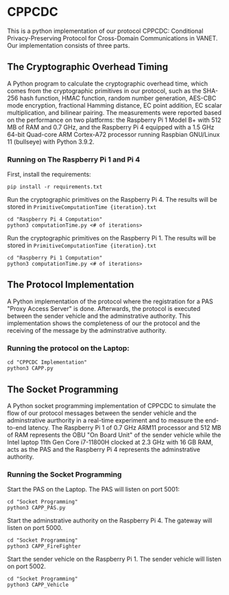 # CPPCDC
This is a python implementation of our protocol CPPCDC: Conditional Privacy-Preserving Protocol for
Cross-Domain Communications in VANET. Our implementation consists of three parts.
## The Cryptographic Overhead Timing
A Python program to calculate the cryptographic overhead time, which comes from the cryptographic primitives in our protocol, such as the SHA-256 hash function, HMAC function, random number generation, AES-CBC mode encryption, fractional Hamming distance, EC point addition, EC scalar multiplication, and bilinear pairing. The measurements were reported based on the performance on two platforms: the Raspberry Pi 1 Model B+ with 512 MB of RAM and 0.7 GHz, and the Raspberry Pi 4 equipped with a 1.5 GHz 64-bit Quad-core ARM Cortex-A72 processor running Raspbian GNU/Linux 11 (bullseye) with Python 3.9.2.

### Running on The Raspberry Pi 1 and Pi 4
First, install the requirements:
```
pip install -r requirements.txt
```

Run the cryptographic primitives on the Raspberry Pi 4. The results will be stored in `PrimitiveComputationTime {iteration}.txt`

```
cd "Raspberry Pi 4 Computation"
python3 computationTime.py <# of iterations>
```

Run the cryptographic primitives on the Raspberry Pi 1. The results will be stored in `PrimitiveComputationTime {iteration}.txt`

```
cd "Raspberry Pi 1 Computation"
python3 computationTime.py <# of iterations>
```


## The Protocol Implementation
A Python implementation of the protocol where the registration for a PAS "Proxy Access Server" is done. Afterwards, the protocol is executed between the sender vehicle and the adminstrative authority. This implementation shows the completeness of our the protocol and the receiving of the message by the adminstrative authority.

### Running the protocol on the Laptop:
```
cd "CPPCDC Implementation"
python3 CAPP.py
```

## The Socket Programming
A Python socket programming implementation of CPPCDC to simulate the flow of our protocol messages between the sender vehicle and the adminstrative aurthority in a real-time experiment and to measure the end-to-end latency. 
The Raspberry Pi $1$ of $0.7$ GHz ARM11 processor and $512$ MB of RAM represents the OBU "On Board Unit" of the sender vehicle while the Intel laptop 11th Gen Core i7-11800H clocked at 2.3 GHz with 16 GB RAM, acts as the PAS  and the Raspberry Pi $4$ represents the adminstrative authority.
### Running the Socket Programming
Start the PAS on the Laptop. The PAS will listen on port 5001:
```
cd "Socket Programming"
python3 CAPP_PAS.py
```
Start the adminstrative authority on the Raspberry Pi 4. The gateway will listen on port 5000. 
```
cd "Socket Programming"
python3 CAPP_FireFighter
```

Start the sender vehicle on the Raspberry Pi 1. The sender vehicle will listen on port 5002.
```
cd "Socket Programming"
python3 CAPP_Vehicle
```
 
